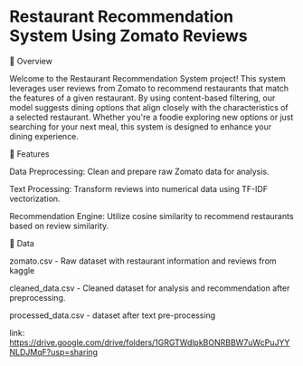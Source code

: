 # Restaurant Recommendation System Using Zomato Reviews
📖 Overview

Welcome to the Restaurant Recommendation System project! This system leverages user reviews from Zomato to recommend restaurants that match the features of a given restaurant. By using content-based filtering, our model suggests dining options that align closely with the characteristics of a selected restaurant. Whether you're a foodie exploring new options or just searching for your next meal, this system is designed to enhance your dining experience.

🚀 Features

Data Preprocessing: Clean and prepare raw Zomato data for analysis.

Text Processing: Transform reviews into numerical data using TF-IDF vectorization.

Recommendation Engine: Utilize cosine similarity to recommend restaurants based on review similarity.

📑 Data

zomato.csv - Raw dataset with restaurant information and reviews from kaggle

cleaned_data.csv - Cleaned dataset for analysis and recommendation after preprocessing.

processed_data.csv - dataset after text pre-processing

link: https://drive.google.com/drive/folders/1GRGTWdlpkBONRBBW7uWcPuJYYNLDJMqF?usp=sharing
